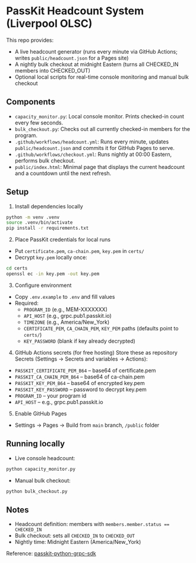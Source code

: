 # PassKit Headcount System (Liverpool OLSC)

This repo provides:
- A live headcount generator (runs every minute via GitHub Actions; writes `public/headcount.json` for a Pages site)
- A nightly bulk checkout at midnight Eastern (turns all CHECKED_IN members into CHECKED_OUT)
- Optional local scripts for real-time console monitoring and manual bulk checkout

## Components
- `capacity_monitor.py`: Local console monitor. Prints checked-in count every few seconds.
- `bulk_checkout.py`: Checks out all currently checked-in members for the program.
- `.github/workflows/headcount.yml`: Runs every minute, updates `public/headcount.json` and commits it for GitHub Pages to serve.
- `.github/workflows/checkout.yml`: Runs nightly at 00:00 Eastern, performs bulk checkout.
- `public/index.html`: Minimal page that displays the current headcount and a countdown until the next refresh.

## Setup
1) Install dependencies locally

```bash
python -m venv .venv
source .venv/bin/activate
pip install -r requirements.txt
```

2) Place PassKit credentials for local runs
- Put `certificate.pem`, `ca-chain.pem`, `key.pem` in `certs/`
- Decrypt `key.pem` locally once:

```bash
cd certs
openssl ec -in key.pem -out key.pem
```

3) Configure environment
- Copy `.env.example` to `.env` and fill values
- Required:
  - `PROGRAM_ID` (e.g., MEM-XXXXXXX)
  - `API_HOST` (e.g., grpc.pub1.passkit.io)
  - `TIMEZONE` (e.g., America/New_York)
  - `CERTIFICATE_PEM`, `CA_CHAIN_PEM`, `KEY_PEM` paths (defaults point to `certs/`)
  - `KEY_PASSWORD` (blank if key already decrypted)

4) GitHub Actions secrets (for free hosting)
Store these as repository Secrets (Settings → Secrets and variables → Actions):
- `PASSKIT_CERTIFICATE_PEM_B64` – base64 of certificate.pem
- `PASSKIT_CA_CHAIN_PEM_B64` – base64 of ca-chain.pem
- `PASSKIT_KEY_PEM_B64` – base64 of encrypted key.pem
- `PASSKIT_KEY_PASSWORD` – password to decrypt key.pem
- `PROGRAM_ID` – your program id
- `API_HOST` – e.g., grpc.pub1.passkit.io

5) Enable GitHub Pages
- Settings → Pages → Build from `main` branch, `/public` folder

## Running locally
- Live console headcount:
```bash
python capacity_monitor.py
```
- Manual bulk checkout:
```bash
python bulk_checkout.py
```

## Notes
- Headcount definition: members with `members.member.status == CHECKED_IN`
- Bulk checkout: sets all `CHECKED_IN` to `CHECKED_OUT`
- Nightly time: Midnight Eastern (America/New_York)

Reference: [passkit-python-grpc-sdk](https://github.com/PassKit/passkit-python-grpc-sdk)

